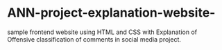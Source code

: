 # ANN-project-explanation-website-
sample frontend website using HTML and CSS with Explanation of Offensive classification of comments in social media project.
